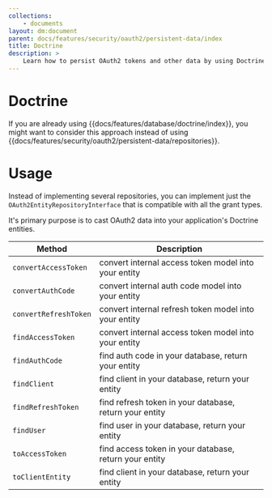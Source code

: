 ```yaml
---
collections: 
    - documents
layout: dm:document
parent: docs/features/security/oauth2/persistent-data/index
title: Doctrine
description: >
    Learn how to persist OAuth2 tokens and other data by using Doctrine.
---
```


# Doctrine

If you are already using {{docs/features/database/doctrine/index}}, you might
want to consider this approach instead of using 
{{docs/features/security/oauth2/persistent-data/repositories}}.

# Usage

Instead of implementing several repositories, you can implement just the 
`OAuth2EntityRepositoryInterface` that is compatible with all the grant types.

It's primary purpose is to cast OAuth2 data into your application's Doctrine
entities.

Method | Description
-|-
`convertAccessToken`  | convert internal access token model into your entity
`convertAuthCode`     | convert internal auth code model into your entity
`convertRefreshToken` | convert internal refresh token model into your entity
`findAccessToken`     | convert internal access token model into your entity
`findAuthCode`        | find auth code in your database, return your entity
`findClient`          | find client in your database, return your entity
`findRefreshToken`    | find refresh token in your database, return your entity
`findUser`            | find user in your database, return your entity
`toAccessToken`       | find access token in your database, return your entity
`toClientEntity`      | find client in your database, return your entity
